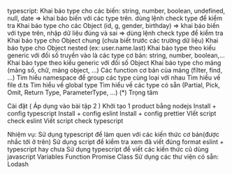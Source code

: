 typescript:
Khai báo type cho các biến: string, number, boolean, undefined, null, date => khai báo biến với các type trên. dùng lệnh check type để kiểm tra
Khai báo type cho các Object (id, g, gender, birthday) => khai báo biến với type trên, nhập dữ liệu đúng và sai => dùng lệnh check type để kiểm tra
Khai báo type cho Object chung (chưa biết trước các trường dữ liệu)
Khai báo type cho Object nested (ex: user.name.last)
Khai báo type theo kiểu generic với đối số truyền vào là các type cơ bản: string, number, boolean,…
Khai báo type theo kiểu generic với đối số Object
Khai báo type cho mảng (mảng số, chữ, mảng object, …)
Các function cơ bản của mảng (filter, find, …)
Tìm hiểu namespace để group các type cùng loại với nhau
Tìm hiểu về file d.ts
Tìm hiểu về  global type
Tìm hiểu về các type có sẵn (Partial, Pick, Omit, Return Type, ParameterType, 
…)
(*) Trọng tâm




Cài đặt ( Áp dụng vào bài tập 2 )
Khởi tạo 1 product bằng nodejs
Install + config typescript
Install + config eslint
Install + config prettier
VIết script check eslint
Viết script check typescript

Nhiệm vụ:
Sử dụng typescript để làm quen với các kiến thức cơ bản(được nhắc tới ở trên)
Sử dụng script để kiểm tra xem đã viết đúng format eslint + typescript hay chưa
Sử dụng typescript để viết các kiến thức cũ dùng javascript
Variables
Function
Promise
Class
Sử dụng các thư viện có sẵn:
Lodash
